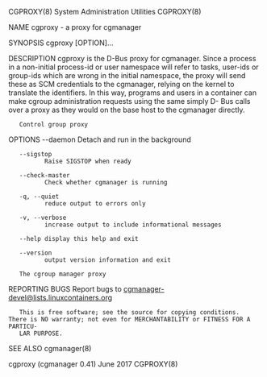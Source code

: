 CGPROXY(8)                                                System Administration Utilities                                               CGPROXY(8)

NAME
       cgproxy - a proxy for cgmanager

SYNOPSIS
       cgproxy [OPTION]...

DESCRIPTION
       cgproxy  is  the D-Bus proxy for cgmanager.  Since a process in a non-initial process-id or user namespace will refer to tasks, user-ids or
       group-ids which are wrong in the initial namespace, the proxy will send these as SCM credentials to the cgmanager, relying on the kernel to
       translate the identifiers.  In this way, programs and users in a container can make cgroup administration requests using the same simply D-
       Bus calls over a proxy as they would on the base host to the cgmanager directly.

       Control group proxy

OPTIONS
       --daemon
              Detach and run in the background

       --sigstop
              Raise SIGSTOP when ready

       --check-master
              Check whether cgmanager is running

       -q, --quiet
              reduce output to errors only

       -v, --verbose
              increase output to include informational messages

       --help display this help and exit

       --version
              output version information and exit

       The cgroup manager proxy

REPORTING BUGS
       Report bugs to <cgmanager-devel@lists.linuxcontainers.org>

       This is free software; see the source for copying conditions.  There is NO warranty; not even for MERCHANTABILITY or FITNESS FOR A PARTICU‐
       LAR PURPOSE.

SEE ALSO
       cgmanager(8)

cgproxy (cgmanager 0.41)                                             June 2017                                                          CGPROXY(8)

